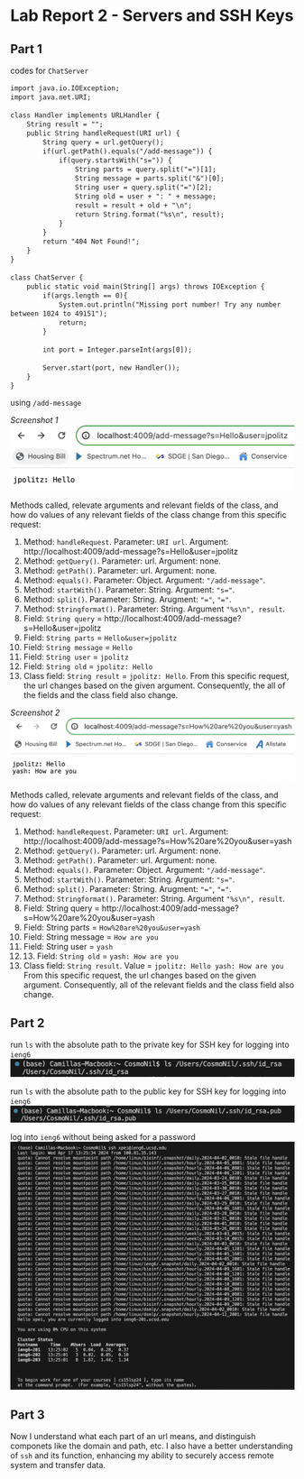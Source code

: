 # Lab Report 2 - Servers and SSH Keys
## Part 1
codes for ```ChatServer```
```
import java.io.IOException;
import java.net.URI;

class Handler implements URLHandler {
    String result = "";
    public String handleRequest(URI url) {
        String query = url.getQuery();
        if(url.getPath().equals("/add-message")) {
            if(query.startsWith("s=")) {
                String parts = query.split("=")[1];
                String message = parts.split("&")[0];
                String user = query.split("=")[2];
                String old = user + ": " + message;
                result = result + old + "\n";
                return String.format("%s\n", result);
            }
        }
        return "404 Not Found!";
    }
}

class ChatServer {
    public static void main(String[] args) throws IOException {
        if(args.length == 0){
            System.out.println("Missing port number! Try any number between 1024 to 49151");
            return;
        }

        int port = Integer.parseInt(args[0]);

        Server.start(port, new Handler());
    }
}
```
using ```/add-message```

*Screenshot 1*
![SCREENSHOT1](labreport2screenshot1.jpg)

Methods called, relevate arguments and relevant fields of the class, and how do values of any relevant fields of the class change from this specific request: 
1. Method: ```handleRequest```. Parameter: ```URI url```. Argument: http://localhost:4009/add-message?s=Hello&user=jpolitz
2. Method: ```getQuery()```. Parameter: url. Argument: none.
3. Method: ```getPath()```. Parameter: url. Argument: none.
4. Method: ```equals()```. Parameter: Object. Argument: ```"/add-message"```.
5. Method: ```startWith()```. Parameter: String. Argument: ```"s="```. 
6. Method: ```split()```. Parameter: String. Arugment: ```"="```, ```"="```. 
7. Method: ```Stringformat()```. Parameter: String. Argument ```"%s\n", result```.
8. Field: ```String query``` = http://localhost:4009/add-message?s=Hello&user=jpolitz
9. Field: ```String parts``` = ```Hello&user=jpolitz```
10. Field: ```String message``` = ```Hello```
11. Field: ```String user``` = ```jpolitz```
13. Field: ```String old``` = ```jpolitz: Hello```
14. Class field: ```String result``` = ```jpolitz: Hello```. 
From this specific request, the url changes based on the given argument. Consequently, the all of the fields and the class field also change.

*Screenshot 2*
![SCREENSHOT2](labreport2screenshot2.jpg)

Methods called, relevate arguments and relevant fields of the class, and how do values of any relevant fields of the class change from this specific request: 
1. Method: ```handleRequest```. Parameter: ```URI url```. Argument: http://localhost:4009/add-message?s=How%20are%20you&user=yash
2. Method: ```getQuery()```. Parameter: url. Argument: none.
3. Method: ```getPath()```. Parameter: url. Argument: none.
4. Method: ```equals()```. Parameter: Object. Argument: ```"/add-message"```.
5. Method: ```startWith()```. Parameter: String. Argument: ```"s="```. 
6. Method: ```split()```. Parameter: String. Arugment: ```"="```, ```"="```. 
7. Method: ```Stringformat()```. Parameter: String. Argument ```"%s\n", result```.
8. Field: String query = http://localhost:4009/add-message?s=How%20are%20you&user=yash
9. Field: String parts = ```How%20are%20you&user=yash```
10. Field: String message = ```How are you```
11. Field: String user = ```yash```
12. 13. Field: ```String old``` = ```yash: How are you```
13. Class field: ```String result```. Value = ```jpolitz: Hello
                                                yash: How are you```
From this specific request, the url changes based on the given argument. Consequently, all of the relevant fields and the class field also change. 

## Part 2
run ```ls``` with the absolute path to the private key for SSH key for logging into ```ieng6```
![PRIVATE](labreport2privatekey.jpg)

run ```ls``` with the absolute path to the public key for SSH key for logging into ```ieng6```
![PUBLIC](labreport2publickey.jpg)

log into ```ieng6``` without being asked for a password
![NOPASSWORD](labreport2nopassword.jpg)

## Part 3 
Now I understand what each part of an url means, and distinguish componets like the domain and path, etc. I also have a better understanding of ```ssh``` and its function, enhancing my ability to securely access remote system and transfer data. 
